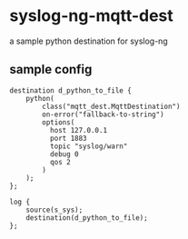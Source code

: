 # syslog-ng-mqtt-dest
a sample python destination for syslog-ng

## sample config

```
destination d_python_to_file {
    python(
        class("mqtt_dest.MqttDestination")
        on-error("fallback-to-string")
        options(
          host 127.0.0.1
          port 1883
          topic "syslog/warn"
          debug 0
          qos 2
        )
    );
};

log {
    source(s_sys);
    destination(d_python_to_file);
};
```
